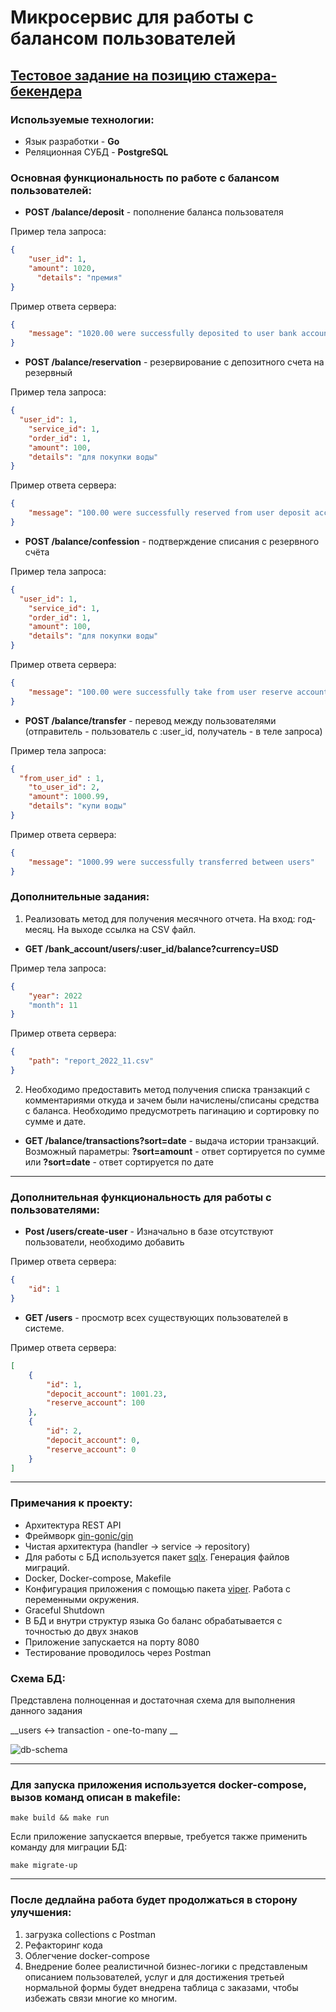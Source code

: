 # Микросервис для работы с балансом пользователей
## __[Тестовое задание на позицию стажера-бекендера](https://github.com/avito-tech/internship_backend_2022)__

### Используемые технологии:
* Язык разработки - __Go__
* Реляционная СУБД - __PostgreSQL__

### Основная функциональность по работе с балансом пользователей:

* __POST /balance/deposit__ - пополнение баланса пользователя

Пример тела запроса:
```json
{
    "user_id": 1,
    "amount": 1020,
	  "details": "премия"
}
```

Пример ответа сервера:
```json
{
    "message": "1020.00 were successfully deposited to user bank account"
}
```

* __POST /balance/reservation__ - резервирование с депозитного счета на резервный

Пример тела запроса:
```json
{
  "user_id": 1,
	"service_id": 1,
	"order_id": 1,
	"amount": 100,
	"details": "для покупки воды"
}
```

Пример ответа сервера:
```json
{
    "message": "100.00 were successfully reserved from user deposit account"
}
```

* __POST /balance/confession__ - подтверждение списания с резервного счёта

Пример тела запроса:
```json
{
  "user_id": 1,
	"service_id": 1,
	"order_id": 1,
	"amount": 100,
	"details": "для покупки воды"
}
```

Пример ответа сервера:
```json
{
    "message": "100.00 were successfully take from user reserve account"
}
```


* __POST /balance/transfer__ - перевод между пользователями (отправитель - пользователь с :user_id, получатель - в теле запроса) 

Пример тела запроса:
```json
{
  "from_user_id" : 1,
	"to_user_id": 2,
	"amount": 1000.99,
	"details": "купи воды"
}
```

Пример ответа сервера:
```json
{
    "message": "1000.99 were successfully transferred between users"
}
```

### Дополнительные задания:
1) Реализовать метод для получения месячного отчета. На вход: год-месяц. На выходе ссылка на CSV файл.

* __GET /bank_account/users/:user_id/balance?currency=USD__ 

Пример тела запроса:
```json
{
    "year": 2022
    "month": 11
}
```

Пример ответа сервера:
```json
{
    "path": "report_2022_11.csv"
}
```


2) Необходимо предоставить метод получения списка транзакций с комментариями откуда и зачем были начислены/списаны средства с баланса. Необходимо предусмотреть пагинацию и сортировку по сумме и дате.
* __GET /balance/transactions?sort=date__ - выдача истории транзакций.
Возможный параметры: __?sort=amount__ - ответ сортируется по сумме или __?sort=date__ - ответ сортируется по дате

---

### Дополнительная функциональность для работы с пользователями:

* __Post /users/create-user__ - Изначально в базе отсутствуют пользователи, необходимо добавить

Пример ответа сервера:
```json
{
    "id": 1
}
```

* __GET /users__ - просмотр всех существующих пользователей в системе. <br>

Пример ответа сервера:
```json
[   
    {
        "id": 1,
        "depocit_account": 1001.23,
        "reserve_account": 100 
    },
    {
        "id": 2,
        "depocit_account": 0,
        "reserve_account": 0 
    }
]
``` 

---

### Примечания к проекту:
* Архитектура REST API
* Фреймворк [gin-gonic/gin](https://github.com/gin-gonic/gin)
* Чистая архитектура (handler -> service -> repository)
* Для работы с БД используется пакет [sqlx](https://github.com/jmoiron/sqlx). Генерация файлов миграций. 
* Docker, Docker-compose, Makefile 
* Конфигурация приложения с помощью пакета [viper]("https://github.com/spf13/viper"). Работа с переменными окружения.
* Graceful Shutdown
* В БД и внутри структур языка Go баланс обрабатывается с точностью до двух знаков
* Приложение запускается на порту 8080
* Тестирование проводилось через Postman

### Схема БД:
Представлена полноценная и достаточная схема для выполнения данного задания

__users <-> transaction - one-to-many __

![db-schema](https://github.com/Allswbr/balance-service/blob/master/images/schema_db.jpg)

---


### Для запуска приложения используется docker-compose, вызов команд описан в makefile:

```
make build && make run
```

Если приложение запускается впервые, требуется также применить команду для миграции БД:

```
make migrate-up
```
---


### После дедлайна работа будет продолжаться в сторону улучшения:

1) загрузка collections с Postman
2) Рефакторинг кода
3) Облегчение docker-compose
4) Внедрение более реалистичной бизнес-логики с представленым описанием пользователей, услуг и для достижения третьей нормальной формы будет внедрена таблица с заказами, чтобы избежать связи многие ко многим.
